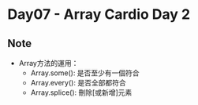 # Day07 - Array Cardio Day 2

## Note
* Array方法的運用：
	* Array.some(): 是否至少有一個符合
	* Array.every(): 是否全部都符合
	* Array.splice(): 刪除[或新增]元素	